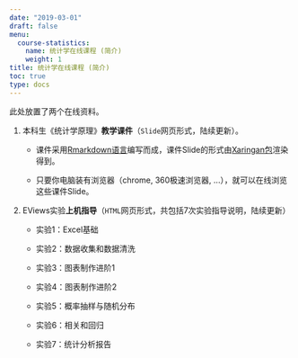 ```yaml
---
date: "2019-03-01"
draft: false
menu:
  course-statistics:
    name: 统计学在线课程 (简介)
    weight: 1
title: 统计学在线课程 (简介)
toc: true
type: docs
---
```


此处放置了两个在线资料。

1. 本科生《统计学原理》**教学课件**（`Slide`网页形式，陆续更新）。

    - 课件采用[Rmarkdown语言](https://rmarkdown.rstudio.com/
    )编写而成，课件Slide的形式由[Xaringan包](https://github.com/yihui/xaringan)渲染得到。
    
    - 只要你电脑装有浏览器（chrome, 360极速浏览器, ...），就可以在线浏览这些课件Slide。


2. EViews实验**上机指导**（`HTML`网页形式，共包括7次实验指导说明，陆续更新）

    - 实验1：Excel基础
    
    - 实验2：数据收集和数据清洗

    - 实验3：图表制作进阶1
    
    - 实验4：图表制作进阶2

    - 实验5：概率抽样与随机分布

    - 实验6：相关和回归

    - 实验7：统计分析报告

